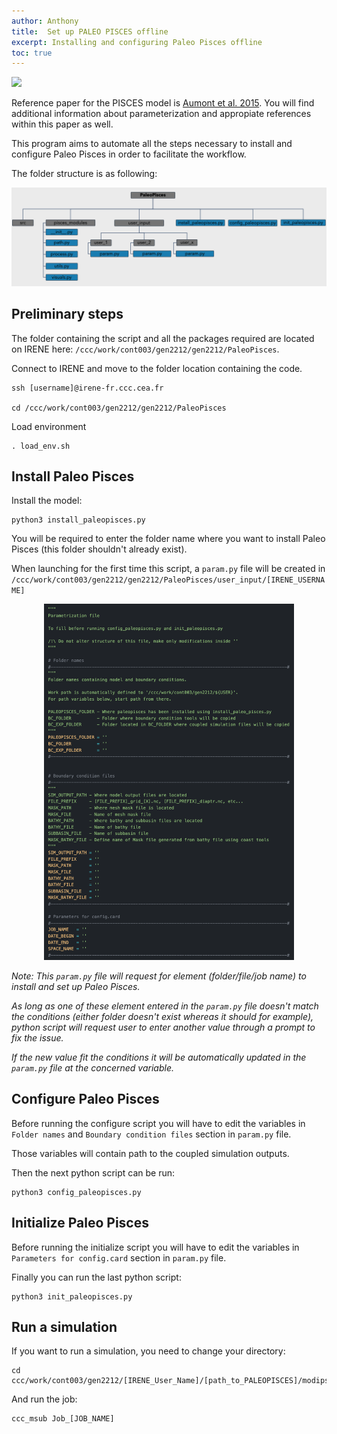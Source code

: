 ```yaml
---
author: Anthony
title:  Set up PALEO PISCES offline
excerpt: Installing and configuring Paleo Pisces offline
toc: true
---
```


[![](https://img.shields.io/static/v1?label=Code&message=here&color=lightgrey&style=flat-square&logo=github)](https://github.com/Paleoclim-CNRS/PaleoPisces)

Reference paper for the PISCES model is [Aumont et al. 2015](https://gmd.copernicus.org/articles/13/3011/2020/gmd-13-3011-2020.html). You will find additional information about parameterization and appropiate references within this paper as well.

This program aims to automate all the steps necessary to install and configure Paleo Pisces in order to facilitate the workflow.

The folder structure is as following: 

<p align="center">
    <img src="/assets/images/Folder_paleo_pisces.png"  width="800">
<p>

## Preliminary steps

The folder containing the script and all the packages required are located on IRENE here: `/ccc/work/cont003/gen2212/gen2212/PaleoPisces`.

Connect to IRENE and move to the folder location containing the code.
```
ssh [username]@irene-fr.ccc.cea.fr

cd /ccc/work/cont003/gen2212/gen2212/PaleoPisces
```

Load environment
```
. load_env.sh
```

## Install Paleo Pisces

Install the model:
```
python3 install_paleopisces.py
```
You will be required to enter the folder name where you want to install Paleo Pisces (this folder shouldn't already exist).

When launching for the first time this script, a `param.py` file will be created in `/ccc/work/cont003/gen2212/gen2212/PaleoPisces/user_input/[IRENE_USERNAME]`

<p align="center">
    <img src="/assets/images/param_paleo_pisces.png"  width="400">
<p>

<div class="alert alert-info">
<em>Note: This <code>param.py</code> file will request for element (folder/file/job name) to install and set up Paleo Pisces.

As long as one of these element entered in the <code>param.py</code> file doesn't match the conditions (either folder doesn't exist whereas it should for example), python script will request user to enter another value through a prompt to fix the issue.

If the new value fit the conditions it will be automatically updated in the <code>param.py</code> file at the concerned variable.</em>
</div>

## Configure Paleo Pisces

Before running the configure script you will have to edit the variables in `Folder names` and `Boundary condition files` section in `param.py` file.

Those variables will contain path to the coupled simulation outputs.

Then the next python script can be run:
```
python3 config_paleopisces.py
```

## Initialize Paleo Pisces

Before running the initialize script you will have to edit the variables in `Parameters for config.card` section in `param.py` file.

Finally you can run the last python script:
```
python3 init_paleopisces.py
```

## Run a simulation

If you want to run a simulation, you need to change your directory:

```
cd ccc/work/cont003/gen2212/[IRENE_User_Name]/[path_to_PALEOPISCES]/modipsl/config/NEMO_v6/[JOB_NAME]
```

And run the job:
```
ccc_msub Job_[JOB_NAME]
```
